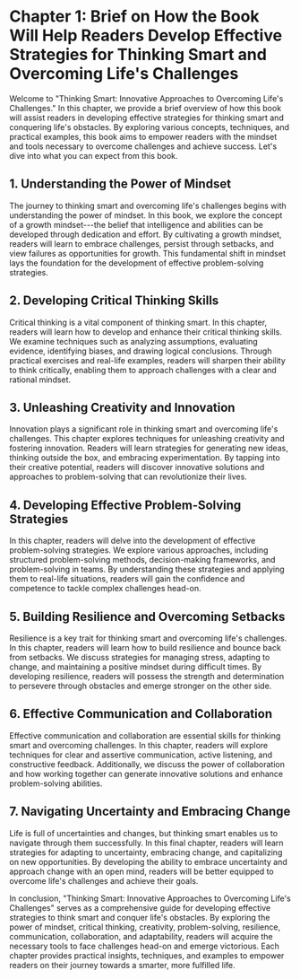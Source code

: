 Chapter 1: Brief on How the Book Will Help Readers Develop Effective Strategies for Thinking Smart and Overcoming Life's Challenges
===================================================================================================================================

Welcome to "Thinking Smart: Innovative Approaches to Overcoming Life's Challenges." In this chapter, we provide a brief overview of how this book will assist readers in developing effective strategies for thinking smart and conquering life's obstacles. By exploring various concepts, techniques, and practical examples, this book aims to empower readers with the mindset and tools necessary to overcome challenges and achieve success. Let's dive into what you can expect from this book.

**1. Understanding the Power of Mindset**
-----------------------------------------

The journey to thinking smart and overcoming life's challenges begins with understanding the power of mindset. In this book, we explore the concept of a growth mindset---the belief that intelligence and abilities can be developed through dedication and effort. By cultivating a growth mindset, readers will learn to embrace challenges, persist through setbacks, and view failures as opportunities for growth. This fundamental shift in mindset lays the foundation for the development of effective problem-solving strategies.

**2. Developing Critical Thinking Skills**
------------------------------------------

Critical thinking is a vital component of thinking smart. In this chapter, readers will learn how to develop and enhance their critical thinking skills. We examine techniques such as analyzing assumptions, evaluating evidence, identifying biases, and drawing logical conclusions. Through practical exercises and real-life examples, readers will sharpen their ability to think critically, enabling them to approach challenges with a clear and rational mindset.

**3. Unleashing Creativity and Innovation**
-------------------------------------------

Innovation plays a significant role in thinking smart and overcoming life's challenges. This chapter explores techniques for unleashing creativity and fostering innovation. Readers will learn strategies for generating new ideas, thinking outside the box, and embracing experimentation. By tapping into their creative potential, readers will discover innovative solutions and approaches to problem-solving that can revolutionize their lives.

**4. Developing Effective Problem-Solving Strategies**
------------------------------------------------------

In this chapter, readers will delve into the development of effective problem-solving strategies. We explore various approaches, including structured problem-solving methods, decision-making frameworks, and problem-solving in teams. By understanding these strategies and applying them to real-life situations, readers will gain the confidence and competence to tackle complex challenges head-on.

**5. Building Resilience and Overcoming Setbacks**
--------------------------------------------------

Resilience is a key trait for thinking smart and overcoming life's challenges. In this chapter, readers will learn how to build resilience and bounce back from setbacks. We discuss strategies for managing stress, adapting to change, and maintaining a positive mindset during difficult times. By developing resilience, readers will possess the strength and determination to persevere through obstacles and emerge stronger on the other side.

**6. Effective Communication and Collaboration**
------------------------------------------------

Effective communication and collaboration are essential skills for thinking smart and overcoming challenges. In this chapter, readers will explore techniques for clear and assertive communication, active listening, and constructive feedback. Additionally, we discuss the power of collaboration and how working together can generate innovative solutions and enhance problem-solving abilities.

**7. Navigating Uncertainty and Embracing Change**
--------------------------------------------------

Life is full of uncertainties and changes, but thinking smart enables us to navigate through them successfully. In this final chapter, readers will learn strategies for adapting to uncertainty, embracing change, and capitalizing on new opportunities. By developing the ability to embrace uncertainty and approach change with an open mind, readers will be better equipped to overcome life's challenges and achieve their goals.

In conclusion, "Thinking Smart: Innovative Approaches to Overcoming Life's Challenges" serves as a comprehensive guide for developing effective strategies to think smart and conquer life's obstacles. By exploring the power of mindset, critical thinking, creativity, problem-solving, resilience, communication, collaboration, and adaptability, readers will acquire the necessary tools to face challenges head-on and emerge victorious. Each chapter provides practical insights, techniques, and examples to empower readers on their journey towards a smarter, more fulfilled life.
